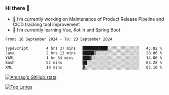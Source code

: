 ### Hi there 👋

- 🔭 I’m currently working on Maintenance of Product Release Pipeline and CICD tracking tool improvement
- 🌱 I’m currently learning Vue, Kotlin and Spring Boot

<!--START_SECTION:waka-->

```txt
From: 16 September 2024 - To: 23 September 2024

TypeScript        4 hrs 37 mins   ███████████░░░░░░░░░░░░░░   43.82 %
Java              2 hrs 12 mins   █████▒░░░░░░░░░░░░░░░░░░░   20.86 %
YAML              1 hr 34 mins    ███▓░░░░░░░░░░░░░░░░░░░░░   14.86 %
Bash              52 mins         ██░░░░░░░░░░░░░░░░░░░░░░░   08.28 %
XML               19 mins         ▓░░░░░░░░░░░░░░░░░░░░░░░░   03.10 %
```

<!--END_SECTION:waka-->

[![Anurag's GitHub stats](https://github-readme-stats.vercel.app/api?username=yunhao981&show_icons=true&theme=solarized-dark)](https://github.com/anuraghazra/github-readme-stats)

[![Top Langs](https://github-readme-stats.vercel.app/api/top-langs/?username=yunhao981&theme=solarized-dark&layout=compact)](https://github.com/anuraghazra/github-readme-stats)

<!--
**yunhao981/yunhao981** is a ✨ _special_ ✨ repository because its `README.md` (this file) appears on your GitHub profile.

Here are some ideas to get you started:

- 🔭 I’m currently working on Maintenance of Release Pipeline and CICD tracking tool improvement
- 🌱 I’m currently learning Vue, Kotlin and Spring Boot
- 👯 I’m looking to collaborate on ...
- 🤔 I’m looking for help with ...
- 💬 Ask me about ...
- 📫 How to reach me: ...
- 😄 Pronouns: ...
- ⚡ Fun fact: ...
-->


